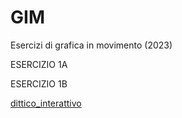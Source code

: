 # GIM
Esercizi di grafica in movimento (2023)


ESERCIZIO 1A


ESERCIZIO 1B

[dittico_interattivo](Esercizio_1B/indexD.html)
